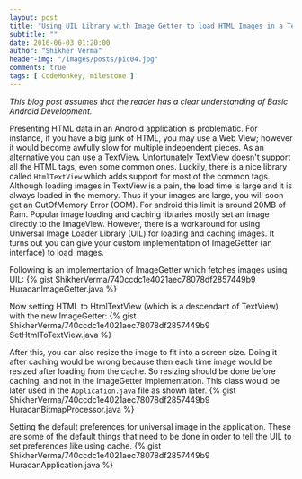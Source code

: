 ```yaml
---
layout: post
title: "Using UIL Library with Image Getter to load HTML Images in a TextView"
subtitle: ""
date: 2016-06-03 01:20:00
author: "Shikher Verma"
header-img: "/images/posts/pic04.jpg"
comments: true
tags: [ CodeMonkey, milestone ]
---
```

*This blog post assumes that the reader has a clear understanding of Basic Android Development.*

Presenting HTML data in an Android application is problematic. For instance, if you have a big junk of HTML, you may use a Web View; however it would become awfully slow for multiple independent pieces. As an alternative you can use a TextView. Unfortunately TextView doesn't support all the HTML tags, even some common ones. Luckily, there is a nice library called `HtmlTextView` which adds support for most of the common tags. Although loading images in TextView is a pain, the load time is large and it is always loaded in the memory. Thus if your images are large, you will soon get an OutOfMemory Error (OOM). For android this limit is around 20MB of Ram. Popular image loading and caching libraries mostly set an image directly to the ImageView. However, there is a workaround for using Universal Image Loader Library (UIL) for loading and caching images. It turns out you can give your custom implementation of ImageGetter (an interface) to load images.

Following is an implementation of ImageGetter which fetches images using UIL:
{% gist ShikherVerma/740ccdc1e4021aec78078df2857449b9 HuracanImageGetter.java %}

Now setting HTML to HtmlTextView (which is a descendant of TextView) with the new ImageGetter:
{% gist ShikherVerma/740ccdc1e4021aec78078df2857449b9 SetHtmlToTextView.java %}

After this, you can also resize the image to fit into a screen size. Doing it after caching would be wrong because then each time
image would be resized after loading from the cache. So resizing should be done before caching, and not in the ImageGetter implementation. This class would be later used in the `Application.java` file as shown later.
{% gist ShikherVerma/740ccdc1e4021aec78078df2857449b9 HuracanBitmapProcessor.java %}

Setting the default preferences for universal image in the application. These are some of the default things that need to be done in order to tell the UIL to set preferences like using cache.
{% gist ShikherVerma/740ccdc1e4021aec78078df2857449b9 HuracanApplication.java %}
